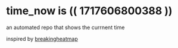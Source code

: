 # time_now is (( 1717606800388 ))

an automated repo that shows the currnent time

inspired by [breakingheatmap](https://github.com/breakingheatmap/breakingheatmap)